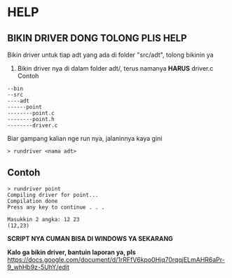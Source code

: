 # HELP
## BIKIN DRIVER DONG TOLONG PLIS HELP
Bikin driver untuk tiap adt yang ada di folder "src/adt", tolong bikinin ya
1. Bikin driver nya di dalam folder adt/<nama adt>, terus namanya <b>HARUS</b> driver.c
Contoh  
```
--bin
--src
----adt
------point
--------point.c
--------point.h
--------driver.c
```
Biar gampang kalian nge run nya, jalaninnya kaya gini
```
> rundriver <nama adt>
```
## Contoh
```
> rundriver point
Compiling driver for point...
Compilation done 
Press any key to continue . . . 

Masukkin 2 angka: 12 23
(12,23)
```

<b>SCRIPT NYA CUMAN BISA DI WINDOWS YA SEKARANG</b>

<b>Kalo ga bikin driver, bantuin laporan ya, pls</b>
https://docs.google.com/document/d/1rRFfV6kpo0Hjq70rqqjELmAHR6aPr-9_whHb9z-5UhY/edit
